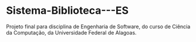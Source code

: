 # Sistema-Biblioteca---ES
Projeto final para disciplina de Engenharia de Software, do curso de Ciência da Computação, da Universidade Federal de Alagoas.
